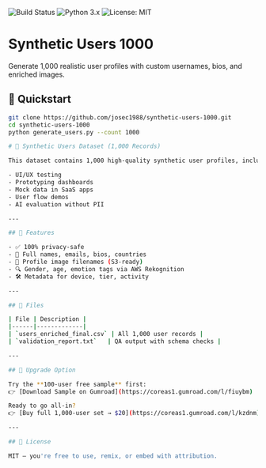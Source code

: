 
![Build Status](https://img.shields.io/badge/status-active-brightgreen) ![Python 3.x](https://img.shields.io/badge/python-3.x-blue) ![License: MIT](https://img.shields.io/badge/license-MIT-yellow)

# Synthetic Users 1000

Generate 1,000 realistic user profiles with custom usernames, bios, and enriched images.

## 🔹 Quickstart

```bash
git clone https://github.com/josec1988/synthetic-users-1000.git
cd synthetic-users-1000
python generate_users.py --count 1000

# 🧪 Synthetic Users Dataset (1,000 Records)

This dataset contains 1,000 high-quality synthetic user profiles, including realistic bios, usernames, metadata, and profile image filenames — ideal for:

- UI/UX testing
- Prototyping dashboards
- Mock data in SaaS apps
- User flow demos
- AI evaluation without PII

---

## 🧠 Features

- ✅ 100% privacy-safe
- 🧍 Full names, emails, bios, countries
- 📸 Profile image filenames (S3-ready)
- 🔍 Gender, age, emotion tags via AWS Rekognition
- 🛠 Metadata for device, tier, activity

---

## 📁 Files

| File | Description |
|------|-------------|
| `users_enriched_final.csv` | All 1,000 user records |
| `validation_report.txt`   | QA output with schema checks |

---

## 🚀 Upgrade Option

Try the **100-user free sample** first:  
👉 [Download Sample on Gumroad](https://coreas1.gumroad.com/l/fiuybm)

Ready to go all-in?  
👉 [Buy full 1,000-user set → $20](https://coreas1.gumroad.com/l/kzdnm)

---

## 📜 License

MIT — you're free to use, remix, or embed with attribution.
